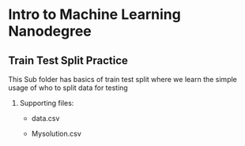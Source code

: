 # Intro to Machine Learning Nanodegree

## Train Test Split Practice

This Sub folder has basics of train test split where we learn the simple usage of who to split data for testing

1. Supporting files:

    - data.csv

    - Mysolution.csv


```python

```

